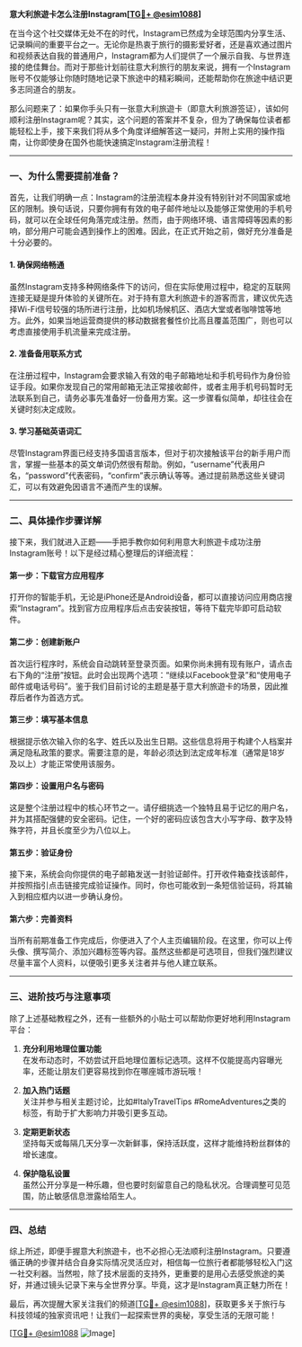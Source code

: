 **意大利旅遊卡怎么注册Instagram[[TG💪+ @esim1088](https://t.me/s/esim1088)]**

在当今这个社交媒体无处不在的时代，Instagram已然成为全球范围内分享生活、记录瞬间的重要平台之一。无论你是热衷于旅行的摄影爱好者，还是喜欢通过图片和视频表达自我的普通用户，Instagram都为人们提供了一个展示自我、与世界连接的绝佳舞台。而对于那些计划前往意大利旅行的朋友来说，拥有一个Instagram账号不仅能够让你随时随地记录下旅途中的精彩瞬间，还能帮助你在旅途中结识更多志同道合的朋友。

那么问题来了：如果你手头只有一张意大利旅遊卡（即意大利旅游签证），该如何顺利注册Instagram呢？其实，这个问题的答案并不复杂，但为了确保每位读者都能轻松上手，接下来我们将从多个角度详细解答这一疑问，并附上实用的操作指南，让你即使身在国外也能快速搞定Instagram注册流程！

---

### 一、为什么需要提前准备？

首先，让我们明确一点：Instagram的注册流程本身并没有特别针对不同国家或地区的限制。换句话说，只要你拥有有效的电子邮件地址以及能够正常使用的手机号码，就可以在全球任何角落完成注册。然而，由于网络环境、语言障碍等因素的影响，部分用户可能会遇到操作上的困难。因此，在正式开始之前，做好充分准备是十分必要的。

#### 1. 确保网络畅通
虽然Instagram支持多种网络条件下的访问，但在实际使用过程中，稳定的互联网连接无疑是提升体验的关键所在。对于持有意大利旅遊卡的游客而言，建议优先选择Wi-Fi信号较强的场所进行注册，比如机场候机区、酒店大堂或者咖啡馆等地方。此外，如果当地运营商提供的移动数据套餐性价比高且覆盖范围广，则也可以考虑直接使用手机流量来完成注册。

#### 2. 准备备用联系方式
在注册过程中，Instagram会要求输入有效的电子邮箱地址和手机号码作为身份验证手段。如果你发现自己的常用邮箱无法正常接收邮件，或者主用手机号码暂时无法联系到自己，请务必事先准备好一份备用方案。这一步骤看似简单，却往往会在关键时刻决定成败。

#### 3. 学习基础英语词汇
尽管Instagram界面已经支持多国语言版本，但对于初次接触该平台的新手用户而言，掌握一些基本的英文单词仍然很有帮助。例如，“username”代表用户名，“password”代表密码，“confirm”表示确认等等。通过提前熟悉这些关键词汇，可以有效避免因语言不通而产生的误解。

---

### 二、具体操作步骤详解

接下来，我们就进入正题——手把手教你如何利用意大利旅遊卡成功注册Instagram账号！以下是经过精心整理后的详细流程：

#### 第一步：下载官方应用程序
打开你的智能手机，无论是iPhone还是Android设备，都可以直接访问应用商店搜索“Instagram”。找到官方应用程序后点击安装按钮，等待下载完毕即可启动软件。

#### 第二步：创建新账户
首次运行程序时，系统会自动跳转至登录页面。如果你尚未拥有现有账户，请点击右下角的“注册”按钮。此时会出现两个选项：“继续以Facebook登录”和“使用电子邮件或电话号码”。鉴于我们目前讨论的主题是基于意大利旅遊卡的场景，因此推荐后者作为首选方式。

#### 第三步：填写基本信息
根据提示依次输入你的名字、姓氏以及出生日期。这些信息将用于构建个人档案并满足隐私政策的要求。需要注意的是，年龄必须达到法定成年标准（通常是18岁及以上）才能正常使用该服务。

#### 第四步：设置用户名与密码
这是整个注册过程中的核心环节之一。请仔细挑选一个独特且易于记忆的用户名，并为其搭配强健的安全密码。记住，一个好的密码应该包含大小写字母、数字及特殊字符，并且长度至少为八位以上。

#### 第五步：验证身份
接下来，系统会向你提供的电子邮箱发送一封验证邮件。打开收件箱查找该邮件，并按照指引点击链接完成验证操作。同时，你也可能收到一条短信验证码，将其输入到相应框内以进一步确认身份。

#### 第六步：完善资料
当所有前期准备工作完成后，你便进入了个人主页编辑阶段。在这里，你可以上传头像、撰写简介、添加兴趣标签等内容。虽然这些都是可选项目，但我们强烈建议尽量丰富个人资料，以便吸引更多关注者并与他人建立联系。

---

### 三、进阶技巧与注意事项

除了上述基础教程之外，还有一些额外的小贴士可以帮助你更好地利用Instagram平台：

1. **充分利用地理位置功能**  
   在发布动态时，不妨尝试开启地理位置标记选项。这样不仅能提高内容曝光率，还能让朋友们更容易找到你在哪座城市游玩哦！

2. **加入热门话题**  
   关注并参与相关主题讨论，比如#ItalyTravelTips #RomeAdventures之类的标签，有助于扩大影响力并吸引更多互动。

3. **定期更新状态**  
   坚持每天或每隔几天分享一次新鲜事，保持活跃度，这样才能维持粉丝群体的增长速度。

4. **保护隐私设置**  
   虽然公开分享是一种乐趣，但也要时刻留意自己的隐私状况。合理调整可见范围，防止敏感信息泄露给陌生人。

---

### 四、总结

综上所述，即便手握意大利旅遊卡，也不必担心无法顺利注册Instagram。只要遵循正确的步骤并结合自身实际情况灵活应对，相信每一位旅行者都能够轻松入门这一社交利器。当然啦，除了技术层面的支持外，更重要的是用心去感受旅途的美好，并通过镜头记录下来与全世界分享。毕竟，这才是Instagram真正魅力所在！

最后，再次提醒大家关注我们的频道[[TG💪+ @esim1088](https://t.me/s/esim1088)]，获取更多关于旅行与科技领域的独家资讯吧！让我们一起探索世界的奥秘，享受生活的无限可能！

[[TG💪+ @esim1088](https://t.me/s/esim1088) ![Image](https://i.postimg.cc/4NQfJmqS/Snipaste-2025-05-13-00-14-12.png)]
